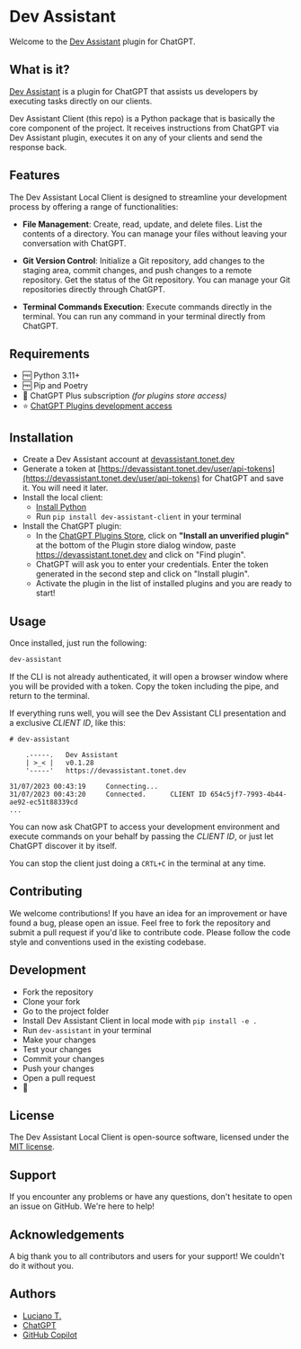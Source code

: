 # Dev Assistant

Welcome to the [Dev Assistant](https://devassistant.tonet.dev) plugin for ChatGPT.

## What is it?

[Dev Assistant](https://devassistant.tonet.dev) is a plugin for ChatGPT that assists us developers by executing tasks directly on our clients.

Dev Assistant Client (this repo) is a Python package that is basically the core component of the project. It receives instructions from ChatGPT via Dev Assistant plugin, executes it on any of your clients and send the response back.

## Features

The Dev Assistant Local Client is designed to streamline your development process by offering a range of functionalities:

- **File Management**: Create, read, update, and delete files. List the contents of a directory. You can manage your files without leaving your conversation with ChatGPT.

- **Git Version Control**: Initialize a Git repository, add changes to the staging area, commit changes, and push changes to a remote repository. Get the status of the Git repository. You can manage your Git repositories directly through ChatGPT.

- **Terminal Commands Execution**: Execute commands directly in the terminal. You can run any command in your terminal directly from ChatGPT.

## Requirements

- 🆓 Python 3.11+
- 🆓 Pip and Poetry
- 💸 ChatGPT Plus subscription _(for plugins store access)_
- ⭐ [ChatGPT Plugins development access](https://openai.com/waitlist/plugins)

## Installation

- Create a Dev Assistant account at [devassistant.tonet.dev](https://devassistant.tonet.dev)
- Generate a token at [https://devassistant.tonet.dev/user/api-tokens](https://devassistant.tonet.dev/user/api-tokens) for ChatGPT and save it. You will need it later.
- Install the local client:
  - [Install Python](https://www.python.org/downloads/)
  - Run `pip install dev-assistant-client` in your terminal
- Install the ChatGPT plugin:
  - In the [ChatGPT Plugins Store](https://chat.openai.com/plugins), click on **"Install an unverified plugin"** at the bottom of the Plugin store dialog window, paste <https://devassistant.tonet.dev> and click on "Find plugin".
  - ChatGPT will ask you to enter your credentials. Enter the token generated in the second step and click on "Install plugin".
  - Activate the plugin in the list of installed plugins and you are ready to start!

## Usage

Once installed, just run the following:

```bash
dev-assistant
```

If the CLI is not already authenticated, it will open a browser window where you will be provided with a token. Copy the token including the pipe, and return to the terminal.

If everything runs well, you will see the Dev Assistant CLI presentation and a exclusive _CLIENT ID_, like this:

```
# dev-assistant

    .-----.   Dev Assistant
    | >_< |   v0.1.28
    '-----'   https://devassistant.tonet.dev

31/07/2023 00:43:19     Connecting...
31/07/2023 00:43:20     Connected.      CLIENT ID 654c5jf7-7993-4b44-ae92-ec51t88339cd
...
```

You can now ask ChatGPT to access your development environment and execute commands on your behalf by passing the _CLIENT ID_, or just let ChatGPT discover it by itself.

You can stop the client just doing a `CRTL+C` in the terminal at any time.

## Contributing

We welcome contributions! If you have an idea for an improvement or have found a bug, please open an issue. Feel free to fork the repository and submit a pull request if you'd like to contribute code. Please follow the code style and conventions used in the existing codebase.

## Development

- Fork the repository
- Clone your fork
- Go to the project folder
- Install Dev Assistant Client in local mode with `pip install -e .`
- Run `dev-assistant` in your terminal
- Make your changes
- Test your changes
- Commit your changes
- Push your changes
- Open a pull request
- 🎉

## License

The Dev Assistant Local Client is open-source software, licensed under the [MIT license](LICENSE).

## Support

If you encounter any problems or have any questions, don't hesitate to open an issue on GitHub. We're here to help!

## Acknowledgements

A big thank you to all contributors and users for your support! We couldn't do it without you.

## Authors

- [Luciano T.](https://github.com/lucianotonet)
- [ChatGPT](https://chat.openai.com/)
- [GitHub Copilot](https://copilot.github.com/)
